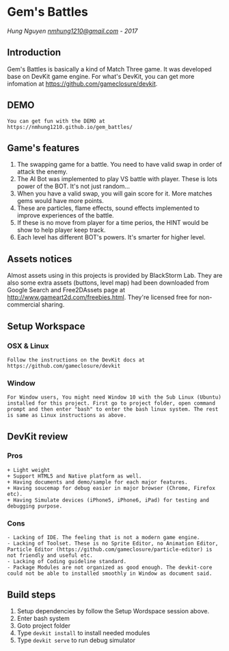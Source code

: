Gem's Battles
===========================
*Hung Nguyen <nmhung1210@gmail.com> - 2017*


## Introduction

Gem's Battles is basically a kind of Match Three game. It was developed base on DevKit game engine. For what's DevKit, you can get more infomation at https://github.com/gameclosure/devkit.

## DEMO
    You can get fun with the DEMO at https://nmhung1210.github.io/gem_battles/


## Game's features
1. The swapping game for a battle. You need to have valid swap in order of attack the enemy.
2. The AI Bot was implemented to play VS battle with player. These is lots power of the BOT. It's not just random...
3. When you have a valid swap, you will gain score for it. More matches gems would have more points.
4. These are particles, flame effects, sound effects implemented to improve experiences of the battle.
5. If these is no move from player for a time perios, the HINT would be show to help player keep track.
6. Each level has different BOT's powers. It's smarter for higher level.

## Assets notices

Almost assets using in this projects is provided by BlackStorm Lab. They are also some extra assets (buttons, level map) had been downloaded from Google Search and Free2DAssets page at http://www.gameart2d.com/freebies.html. They're licensed free for non-commercial sharing. 

## Setup Workspace

### OSX & Linux
    Follow the instructions on the DevKit docs at https://github.com/gameclosure/devkit

### Window
    For Window users, You might need Window 10 with the Sub Linux (Ubuntu) installed for this project. First go to project folder, open command prompt and then enter "bash" to enter the bash linux system. The rest is same as Linux instructions as above.

## DevKit review
### Pros
    + Light weight
    + Support HTML5 and Native platform as well.
    + Having documents and demo/sample for each major features.
    + Having soucemap for debug easier in major browser (Chrome, Firefox etc).
    + Having Simulate devices (iPhone5, iPhone6, iPad) for testing and debugging purpose.

### Cons
    - Lacking of IDE. The feeling that is not a modern game engine.
    - Lacking of Toolset. These is no Sprite Editor, no Animation Editor, Particle Editor (https://github.com/gameclosure/particle-editor) is not friendly and useful etc.
    - Lacking of Coding guideline standard.
    - Package Modules are not organized as good enough. The devkit-core could not be able to installed smoothly in Window as document said.

## Build steps
1. Setup dependencies by follow the Setup Wordspace session above.
2. Enter bash system
3. Goto project folder
4. Type `devkit install` to install needed modules
5. Type `devkit serve` to run debug simulator